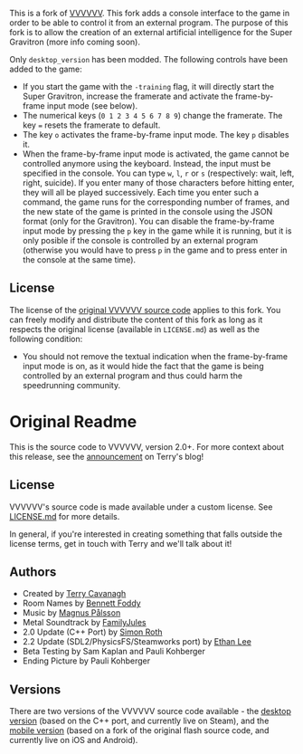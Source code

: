 
This is a fork of [VVVVVV](https://github.com/TerryCavanagh/VVVVVV/).
This fork adds a console interface to the game in order to be able to control it from an external program.
The purpose of this fork is to allow the creation of an external artificial intelligence for the Super Gravitron (more info coming soon).

Only `desktop_version` has been modded. The following controls have been added to the game:

- If you start the game with the `-training` flag, it will directly start the Super Gravitron, increase the framerate and activate the frame-by-frame input mode (see below).
- The numerical keys (`0 1 2 3 4 5 6 7 8 9`) change the framerate. The key `=` resets the framerate to default.
- The key `o` activates the frame-by-frame input mode. The key `p` disables it.
- When the frame-by-frame input mode is activated, the game cannot be controlled anymore using the keyboard.
Instead, the input must be specified in the console. You can type `w`, `l`, `r` or `s` (respectively: wait, left, right, suicide). If you enter many of those characters before hitting enter, they will all be played successively.
Each time you enter such a command, the game runs for the corresponding number of frames, and the new state of the game is printed in the console using the JSON format (only for the Gravitron).
You can disable the frame-by-frame input mode by pressing the `p` key in the game while it is running, but it is only posible if the console is controlled by an external program (otherwise you would have to press `p` in the game and to press enter in the console at the same time).

License
-------
The license of the [original VVVVVV source code](https://github.com/TerryCavanagh/VVVVVV/) applies to this fork.
You can freely modify and distribute the content of this fork as long as it respects the original license (available in `LICENSE.md`)
as well as the following condition:

- You should not remove the textual indication when the frame-by-frame input mode is on,
as it would hide the fact that the game is being controlled by an external program and thus could harm the speedrunning community.

Original Readme
===============

This is the source code to VVVVVV, version 2.0+. For more context about this release, see the [announcement](http://distractionware.com/blog/2020/01/vvvvvv-is-now-open-source/) on Terry's blog!

License
-------
VVVVVV's source code is made available under a custom license. See [LICENSE.md](LICENSE.md) for more details.

In general, if you're interested in creating something that falls outside the license terms, get in touch with Terry and we'll talk about it!

Authors
-------
- Created by [Terry Cavanagh](http://distractionware.com/)
- Room Names by [Bennett Foddy](http://www.foddy.net)
- Music by [Magnus Pålsson](http://souleye.madtracker.net/)
- Metal Soundtrack by [FamilyJules](http://familyjules7x.com/)
- 2.0 Update (C++ Port) by [Simon Roth](http://www.machinestudios.co.uk)
- 2.2 Update (SDL2/PhysicsFS/Steamworks port) by [Ethan Lee](http://www.flibitijibibo.com/)
- Beta Testing by Sam Kaplan and Pauli Kohberger
- Ending Picture by Pauli Kohberger

Versions
------------
There are two versions of the VVVVVV source code available - the [desktop version](https://github.com/TerryCavanagh/VVVVVV/tree/master/desktop_version) (based on the C++ port, and currently live on Steam), and the [mobile version](https://github.com/TerryCavanagh/VVVVVV/tree/master/mobile_version) (based on a fork of the original flash source code, and currently live on iOS and Android).
